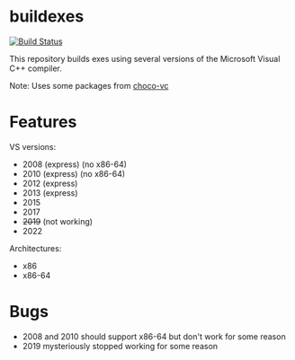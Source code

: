 # buildexes

[![Build Status](https://dev.azure.com/seipharos/buildexes/_apis/build/status%2Fsei-eschwartz.buildexes?branchName=master)](https://dev.azure.com/seipharos/buildexes/_build/latest?definitionId=3&branchName=master)

This repository builds exes using several versions of the Microsoft Visual C++ compiler.

Note: Uses some packages from [choco-vc](https://github.com/edmcman/choco-vc)

# Features

VS versions:
- 2008 (express) (no x86-64)
- 2010 (express) (no x86-64)
- 2012 (express)
- 2013 (express)
- 2015
- 2017
- <strike>2019</strike> (not working)
- 2022

Architectures:
- x86
- x86-64

# Bugs

- 2008 and 2010 should support x86-64 but don't work for some reason
- 2019 mysteriously stopped working for some reason